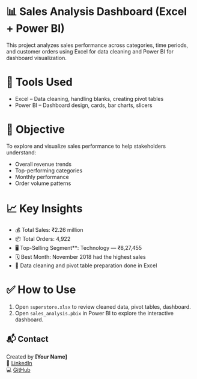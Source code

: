 # 📊 Sales Analysis Dashboard (Excel + Power BI)

This project analyzes sales performance across categories, time periods, and customer orders using Excel for data cleaning and Power BI for dashboard visualization.


# 🧰 Tools Used

- Excel – Data cleaning, handling blanks, creating pivot tables
- Power BI – Dashboard design, cards, bar charts, slicers



# 🎯 Objective

To explore and visualize sales performance to help stakeholders understand:
- Overall revenue trends
- Top-performing categories
- Monthly performance
- Order volume patterns


# 📈 Key Insights

- 💰 Total Sales: ₹2.26 million  
- 📦 Total Orders: 4,922  
- 🖥️ Top-Selling Segment**: Technology — ₹8,27,455  
- 🗓️ Best Month: November 2018 had the highest sales  
- 🧹 Data cleaning and pivot table preparation done in Excel


# ✅ How to Use

1. Open `superstore.xlsx` to review cleaned data, pivot tables, dashboard.
2. Open `sales_analysis.pbix` in Power BI to explore the interactive dashboard.



## 📬 Contact

Created by **[Your Name]**  
🔗 [LinkedIn](https://linkedin.com/in/your-profile)  
💻 [GitHub](https://github.com/yourusername)


